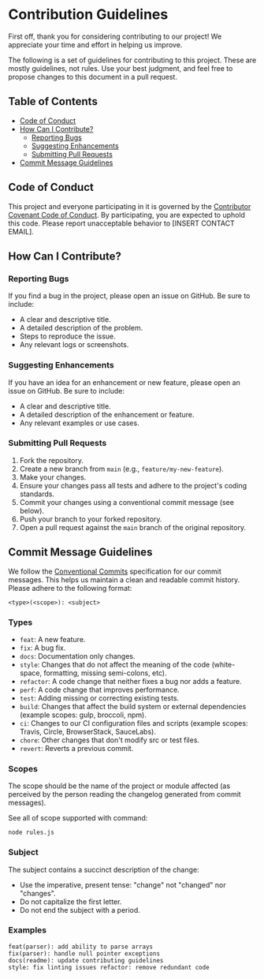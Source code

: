 # Contribution Guidelines

First off, thank you for considering contributing to our project! We appreciate your time and effort in helping us improve.

The following is a set of guidelines for contributing to this project. These are mostly guidelines, not rules. Use your best judgment, and feel free to propose changes to this document in a pull request.

## Table of Contents

- [Code of Conduct](#code-of-conduct)
- [How Can I Contribute?](#how-can-i-contribute)
  - [Reporting Bugs](#reporting-bugs)
  - [Suggesting Enhancements](#suggesting-enhancements)
  - [Submitting Pull Requests](#submitting-pull-requests)
- [Commit Message Guidelines](#commit-message-guidelines)

## Code of Conduct

This project and everyone participating in it is governed by the [Contributor Covenant Code of Conduct](https://github.com/ebizbase/dev-infras/blob/main/CODE_OF_CONDUCT.md). By participating, you are expected to uphold this code. Please report unacceptable behavior to [INSERT CONTACT EMAIL].

## How Can I Contribute?

### Reporting Bugs

If you find a bug in the project, please open an issue on GitHub. Be sure to include:

- A clear and descriptive title.
- A detailed description of the problem.
- Steps to reproduce the issue.
- Any relevant logs or screenshots.

### Suggesting Enhancements

If you have an idea for an enhancement or new feature, please open an issue on GitHub. Be sure to include:

- A clear and descriptive title.
- A detailed description of the enhancement or feature.
- Any relevant examples or use cases.

### Submitting Pull Requests

1. Fork the repository.
2. Create a new branch from `main` (e.g., `feature/my-new-feature`).
3. Make your changes.
4. Ensure your changes pass all tests and adhere to the project's coding standards.
5. Commit your changes using a conventional commit message (see below).
6. Push your branch to your forked repository.
7. Open a pull request against the `main` branch of the original repository.

## Commit Message Guidelines

We follow the [Conventional Commits](https://www.conventionalcommits.org/en/v1.0.0/) specification for our commit messages. This helps us maintain a clean and readable commit history. Please adhere to the following format:

```text
<type>(<scope>): <subject>
```

### Types

- `feat`: A new feature.
- `fix`: A bug fix.
- `docs`: Documentation only changes.
- `style`: Changes that do not affect the meaning of the code (white-space, formatting, missing semi-colons, etc).
- `refactor`: A code change that neither fixes a bug nor adds a feature.
- `perf`: A code change that improves performance.
- `test`: Adding missing or correcting existing tests.
- `build`: Changes that affect the build system or external dependencies (example scopes: gulp, broccoli, npm).
- `ci`: Changes to our CI configuration files and scripts (example scopes: Travis, Circle, BrowserStack, SauceLabs).
- `chore`: Other changes that don't modify src or test files.
- `revert`: Reverts a previous commit.

### Scopes

The scope should be the name of the project or module affected (as perceived by the person reading the changelog generated from commit messages).

See all of scope supported with command:

```shell
node rules.js
```

### Subject

The subject contains a succinct description of the change:

- Use the imperative, present tense: "change" not "changed" nor "changes".
- Do not capitalize the first letter.
- Do not end the subject with a period.

### Examples

```text
feat(parser): add ability to parse arrays
fix(parser): handle null pointer exceptions
docs(readme): update contributing guidelines
style: fix linting issues refactor: remove redundant code
```
